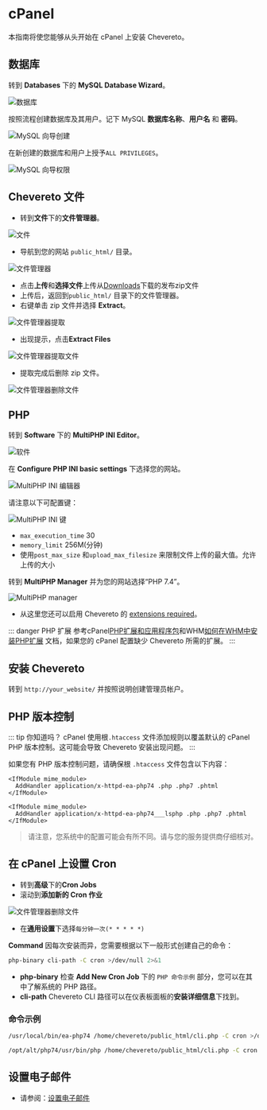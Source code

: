 # cPanel

本指南将使您能够从头开始在 cPanel 上安装 Chevereto。

## 数据库

转到 **Databases** 下的 **MySQL Database Wizard**。

![数据库](/screen/cpanel/databases.png)

按照流程创建数据库及其用户。记下 MySQL **数据库名称**、**用户名** 和 **密码**。

![MySQL 向导创建](/screen/cpanel/mysql-wizard-create-database.png)

在新创建的数据库和用户上授予`ALL PRIVILEGES`。

![MySQL 向导权限](/screen/cpanel/mysql-wizard-privileges.png)

## Chevereto 文件

- 转到**文件**下的**文件管理器**。

![文件](/screen/cpanel/files.png)

- 导航到您的网站 `public_html/` 目录。

![文件管理器](/screen/cpanel/file-manager.png)

- 点击**上传**和**选择文件**上传从[Downloads](https://chevereto.com/panel/downloads)下载的发布zip文件
- 上传后，返回到`public_html/` 目录下的文件管理器。
- 右键单击 zip 文件并选择 **Extract**。

![文件管理器提取](/screen/cpanel/file-manager-extract.png)

- 出现提示，点击**Extract Files**

![文件管理器提取文件](/screen/cpanel/file-manager-extract-files.png)

- 提取完成后删除 zip 文件。

![文件管理器删除文件](/screen/cpanel/file-manager-delete-file.png)

## PHP

转到 **Software** 下的 **MultiPHP INI Editor**。

![软件](/screen/cpanel/software.png)

在 **Configure PHP INI basic settings** 下选择您的网站。

![MultiPHP INI 编辑器](/screen/cpanel/mutliphp-ini-editor.png)

请注意以下可配置键：

![MultiPHP INI 键](/screen/cpanel/multiphp-ini-keys.png)

- `max_execution_time` 30
- `memory_limit` 256M(分钟)
- 使用`post_max_size` 和`upload_max_filesize` 来限制文件上传的最大值。允许上传的大小

转到 **MultiPHP Manager** 并为您的网站选择“PHP 7.4”。

![MultiPHP manager](/screen/cpanel/multiphp-manager.png)

- 从这里您还可以启用 Chevereto 的 [extensions required](requirements.md#php-extensions)。

::: danger PHP 扩展
参考cPanel[PHP扩展和应用程序包](https://docs.cpanel.net/whm/software/php-extensions-and-applications-package/)和WHM[如何在WHM中安装PHP扩展]( https://support.cpanel.net/hc/en-us/articles/360050971633) 文档，如果您的 cPanel 配置缺少 Chevereto 所需的扩展。
:::

## 安装 Chevereto

转到 `http://your_website/` 并按照说明创建管理员帐户。

## PHP 版本控制

::: tip 你知道吗？
cPanel 使用根`.htaccess` 文件添加规则以覆盖默认的 cPanel PHP 版本控制。这可能会导致 Chevereto 安装出现问题。
:::

如果您有 PHP 版本控制问题，请确保根 `.htaccess` 文件包含以下内容：

<CodeGroup>
<CodeGroupItem title="Apache">

```apacheconf
<IfModule mime_module>
  AddHandler application/x-httpd-ea-php74 .php .php7 .phtml
</IfModule>
```

</CodeGroupItem>

<CodeGroupItem title="LiteSpeed">

```apacheconf
<IfModule mime_module>
  AddHandler application/x-httpd-ea-php74___lsphp .php .php7 .phtml
</IfModule>
```

</CodeGroupItem>
</CodeGroup>

> 请注意，您系统中的配置可能会有所不同。请与您的服务提供商仔细核对。

## 在 cPanel 上设置 Cron

- 转到**高级**下的**Cron Jobs**
- 滚动到**添加新的 Cron 作业**

![文件管理器删除文件](/screen/cpanel/cronjob.png)

- 在**通用设置**下选择`每分钟一次(* * * * *)`

**Command** 因每次安装而异，您需要根据以下一般形式创建自己的命令：

```sh
php-binary cli-path -C cron >/dev/null 2>&1
```

- **php-binary** 检查 **Add New Cron Job** 下的 `PHP 命令示例` 部分，您可以在其中了解系统的 PHP 路径。
- **cli-path** Chevereto CLI 路径可以在仪表板面板的**安装详细信息**下找到。

### 命令示例

<CodeGroup>
<CodeGroupItem title="General">

```sh
/usr/local/bin/ea-php74 /home/chevereto/public_html/cli.php -C cron >/dev/null 2>&1
```

</CodeGroupItem>

<CodeGroupItem title="CloudLinux">

```sh
/opt/alt/php74/usr/bin/php /home/chevereto/public_html/cli.php -C cron >/dev/null 2>&1
```

</CodeGroupItem>
</CodeGroup>

## 设置电子邮件

- 请参阅：[设置电子邮件](../../manual/first-steps/setup-email.md)
